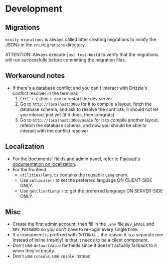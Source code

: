 # Development

## Migrations
`minify-migrations` is always called after creating migrations to minify the JSONs in the `src/migrations` directory.

ATTENTION: Always execute `just test-build` to verify that the migrations will run successfully before committing the migration files.

## Workaround notes
- If there's a database conflict and you can't interact with Drizzle's conflict resolver in the terminal:
   1. `Ctrl + C` then `j dev` to restart the dev server
   2. Go to `http://localhost:3000` for it to compile a layout, fetch the database schema, and ask to resolve the conflicts; it should not let you interact just yet (if it does, then congrats)
   3. Go to `http://localhost:3000/admin` for it to compile another layout, refetch the database schema, and now you should be able to interact with the conflict resolver

## Localization
- For the documents' fields and admin panel, refer to [Payload's documentation on localization](https://payloadcms.com/docs/configuration/localization).
- For the frontend:
   - `utilities/lang.ts` contains the reusable `Lang` enum.
   - Use `setLocale()` to set the preferred language ON CLIENT-SIDE ONLY.
   - Use `getClientLang()` to get the preferred language ON SERVER-SIDE ONLY.

## Misc
- Create the first admin account, then fill in the `.env` file `DEV_EMAIL` and `DEV_PASSWORD` so you don't have to re-login every single time.
- If a component is prefixed with `INTERNAL_`, the reason it is a separate one instead of inline (mainly) is that it needs to be a client component.
- Don't use `defaultValue` for fields since it doesn't actually fallback to it when they're empty.
- Don't use `console`, use `cnsole` instead
